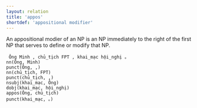 ```yaml
---
layout: relation
title: 'appos'
shortdef: 'appositional modifier'
---
```


An appositional modier of an NP is an NP immediately to the right of the first NP that serves to
define or modify that NP.

<pre><code class="language-sdparse"> Ông Minh , chủ_tịch FPT , khai_mạc hội_nghị 。
nn(Ông, Minh)
punct(Ông, ,)
nn(chủ_tịch, FPT)
punct(chủ_tịch, ,)
nsubj(khai_mạc, Ông)
dobj(khai_mạc, hội_nghị)
appos(Ông, chủ_tịch)
punct(khai_mạc, 。)
</code></pre>
